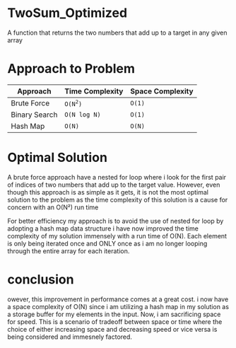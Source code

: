 # TwoSum_Optimized
A function that returns the two numbers that add up to a target in any given array

# Approach to Problem
<table>
    <thead>
      <tr>
        <th>Approach</th>
        <th>Time Complexity</th>
        <th>Space Complexity</th>
      </tr>
    </thead>
    <tbody>
        <tr>
            <td>Brute Force</td>
            <td><code>O(N<sup>2</sup>)</code></td>
            <td><code>O(1)</code></td>
        <tr>
            <td>Binary Search</td>
            <td><code>O(N log N)</code></td>
            <td><code>O(1)</code></td>
        </tr>
        <tr>
            <td>Hash Map</td>
            <td><code>O(N)</code></td>
            <td><code>O(N)</code></td>
        </tr>
    </tbody>
  </table>


# Optimal Solution
A brute force approach have a nested for loop where i look for the first pair of indices of two numbers that add up to the target value. However, even though this approach is as simple as it gets, it is not the most optimal solution to the problem  as the time complexity of this solution is a cause for concern with an O(N²) run time

For better efficiency my approach is to avoid the use of nested for loop by adopting a hash map data structure
i have now improved the time complexity of my solution immensely with a run time of O(N). Each element is only being iterated once and ONLY once as i am no longer looping through the entire array for each iteration.

# conclusion
owever, this improvement in performance comes at a great cost. i now have a space complexity of O(N) since i am utilizing a hash map in my solution as a storage buffer for my elements in the input. Now, i am sacrificing space for speed. This is a scenario of tradeoff between space or time where the choice of either increasing space and decreasing speed or vice versa is being considered and immesnely factored.


